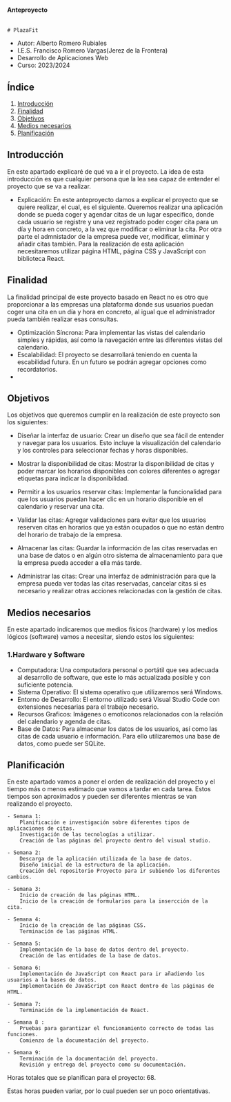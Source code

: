 #### Anteproyecto

                                                                                              # PlazaFit 



- Autor: Alberto Romero Rubiales
- I.E.S. Francisco Romero Vargas(Jerez de la Frontera) 
- Desarrollo de Aplicaciones Web 
- Curso: 2023/2024 

## Índice
1. [Introducción](#id1)
2. [Finalidad](#id2)
3. [Objetivos](#id3)
4. [Medios necesarios](#id4)
5. [Planificación](#id5)


## Introducción<a name="id1"></a>

En este apartado explicaré de qué va a ir el proyecto. La idea de esta introducción es que cualquier persona que la lea sea capaz de entender el proyecto que se va a realizar.

- Explicación: 
En este anteproyecto damos a explicar el proyecto que se quiere realizar, el cual, es el siguiente. Queremos realizar una aplicación donde se pueda coger y agendar citas de un lugar especifico, donde cada usuario se registre y una vez registrado poder coger cita para un día y hora en concreto, a la vez que modificar o eliminar la cita. Por otra parte el admnistador de la empresa puede ver, modificar, eliminar y añadir citas también. Para la realización de esta aplicación necesitaremos utilizar página HTML, página CSS y JavaScript con biblioteca React.

## Finalidad<a name="id2"></a>
La finalidad principal de este proyecto basado en React no es otro que proporcionar a las empresas una plataforma donde sus usuarios puedan coger una cita en un día y hora en concreto, al igual que el administrador pueda también realizar esas consultas.

- Optimización Síncrona: Para implementar las vistas del calendario simples y rápidas, así como la navegación entre las diferentes vistas del calendario.
- Escalabilidad: El proyecto se desarrollará teniendo en cuenta la escabilidad futura. En un futuro se podrán agregar opciones como recordatorios.
- 

## Objetivos<a name="id3"></a>
Los objetivos que queremos cumplir en la realización de este proyecto son los siguientes: 

- Diseñar la interfaz de usuario: Crear un diseño que sea fácil de entender y navegar para los usuarios. Esto incluye la visualización del calendario y los controles para seleccionar fechas y horas disponibles.

- Mostrar la disponibilidad de citas: Mostrar la disponibilidad de citas y poder marcar los horarios disponibles con colores diferentes o agregar etiquetas para indicar la disponibilidad.

- Permitir a los usuarios reservar citas: Implementar la funcionalidad para que los usuarios puedan hacer clic en un horario disponible en el calendario y reservar una cita. 

- Validar las citas: Agregar validaciones para evitar que los usuarios reserven citas en horarios que ya están ocupados o que no están dentro del horario de trabajo de la empresa.

- Almacenar las citas: Guardar la información de las citas reservadas en una base de datos o en algún otro sistema de almacenamiento para que la empresa pueda acceder a ella más tarde.

- Administrar las citas: Crear una interfaz de administración para que la empresa pueda ver todas las citas reservadas, cancelar citas si es necesario y realizar otras acciones relacionadas con la gestión de citas.


## Medios necesarios<a name="id4"></a>
En este apartado indicaremos que medios físicos (hardware) y los medios lógicos (software) vamos a necesitar, siendo estos los siguientes:

### 1.Hardware y Software
  - Computadora: Una computadora personal o portátil que sea adecuada al desarrollo de software, que este lo más actualizada posible y con suficiente potencia.
  - Sistema Operativo: El sistema operativo que utilizaremos será Windows.
  - Entorno de Desarrollo: El entorno utilizado será Visual Studio Code con extensiones necesarias para el trabajo necesario.
  - Recursos Graficos: Imágenes o emoticonos relacionados con la relación del calendario y agenda de citas.
  - Base de Datos: Para almacenar los datos de los usuarios, así como las citas de cada usuario e información. Para ello utilizaremos una base de datos, como puede ser SQLite.

## Planificación<a name="id5"></a> 
En este apartado vamos a poner el orden de realización del proyecto y el tiempo más o menos estimado que vamos a tardar en cada tarea. Estos tiempos son aproximados y pueden ser diferentes mientras se van realizando el proyecto.

    - Semana 1:
        Planificación e investigación sobre diferentes tipos de aplicaciones de citas.
        Investigación de las tecnologías a utilizar.
        Creación de las páginas del proyecto dentro del visual studio.

    - Semana 2:
        Descarga de la aplicación utilizada de la base de datos.
        Diseño inicial de la estructura de la aplicación.
        Creación del repositorio Proyecto para ir subiendo los diferentes cambios.

    - Semana 3:
        Inicio de creación de las páginas HTML.
        Inicio de la creación de formularios para la insercción de la cita.

    - Semana 4:
        Inicio de la creación de las páginas CSS.
        Terminación de las páginas HTML.

    - Semana 5: 
        Implementación de la base de datos dentro del proyecto.
        Creación de las entidades de la base de datos.

    - Semana 6:
        Implementación de JavaScript con React para ir añadiendo los usuarios a la bases de datos.
        Implementación de JavaScript con React dentro de las páginas de HTML.

    - Semana 7:
        Terminación de la implementación de React.

    - Semana 8 :
        Pruebas para garantizar el funcionamiento correcto de todas las funciones.
        Comienzo de la documentación del proyecto.

    - Semana 9: 
        Terminación de la documentación del proyecto.
        Revisión y entrega del proyecto como su documentación.

Horas totales que se planifican para el proyecto: 68.


Estas horas pueden variar, por lo cual pueden ser un poco orientativas.
